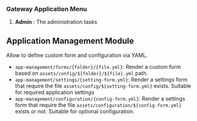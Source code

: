 ### Gateway Application Menu

1. **Admin** : The administration tasks

## Application Management Module

Allow to define custom form and configuration via YAML.

- `app-management/forms/{folder}/{file.yml}`: Render a custom form based on `assets/config/${folder}/${file}.yml` path.
- `app-management/settings/{setting-form.yml}`: Render a settings form that require the file `assets/config/${setting-form.yml}` exists. Suitable for required application settings
- `app-management/configuration/{config-form.yml}`: Render a settings form that require the file `assets/configuration/${config-form.yml}` exists or not. Suitable for optional configuration.
